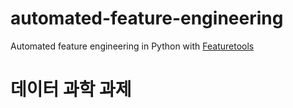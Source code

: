 # automated-feature-engineering
Automated feature engineering in Python with [Featuretools](github.com/Featuretools/featuretools)

# 데이터 과학 과제
